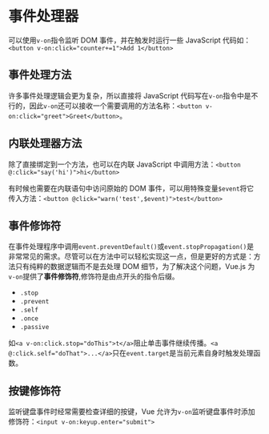 # 事件处理器

可以使用`v-on`指令监听 DOM 事件，并在触发时运行一些 JavaScript 代码如：`<button v-on:click="counter+=1">Add 1</button>`

## 事件处理方法

许多事件处理逻辑会更为复杂，所以直接将 JavaScript 代码写在`v-on`指令中是不行的，因此`v-on`还可以接收一个需要调用的方法名称：`<button v-on:click="greet">Greet</button>`。

## 内联处理器方法

除了直接绑定到一个方法，也可以在内联 JavaScript 中调用方法：`<button @:click="say('hi')">hi</button>`

有时候也需要在内联语句中访问原始的 DOM 事件，可以用特殊变量`$event`将它传入方法：`<button @click="warn('test',$event)">test</button>`

## 事件修饰符

在事件处理程序中调用`event.preventDefault()`或`event.stopPropagation()`是非常常见的需求。尽管可以在方法中可以轻松实现这一点，但是更好的方式是：方法只有纯粹的数据逻辑而不是去处理 DOM 细节，为了解决这个问题，Vue.js 为 `v-on`提供了**事件修饰符**,修饰符是由点开头的指令后缀。

- `.stop`
- `.prevent`
- `.self`
- `.once`
- `.passive`

如`<a v-on:click.stop="doThis">t</a>`阻止单击事件继续传播。`<a @:click.self="doThat">...</a>`只在`event.target`是当前元素自身时触发处理函数。

## 按键修饰符

监听键盘事件时经常需要检查详细的按键，Vue 允许为`v-on`监听键盘事件时添加修饰符：`<input v-on:keyup.enter="submit">`

